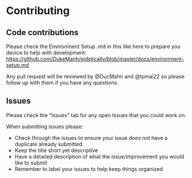 # Contributing

## Code contributions 

Please check the Environment Setup .md in this like here to prepare you device to help with development: https://github.com/DukeManh/eidetically/blob/master/docs/environment-setup.md

Any pull request will be reviewed by @DucMahn and @tpmai22 so please follow up with them if you have any questions.

## Issues

Please check the "Issues" tab for any open Issues that you could work on.

When submitting issues please:
- Check through the issues to ensure your issue does not have a duplicate already submitted
- Keep the title short yet descriptive
- Have a detailed description of what the issue/improvement you would like to submit
- Remember to label your issues to help keep things organized
